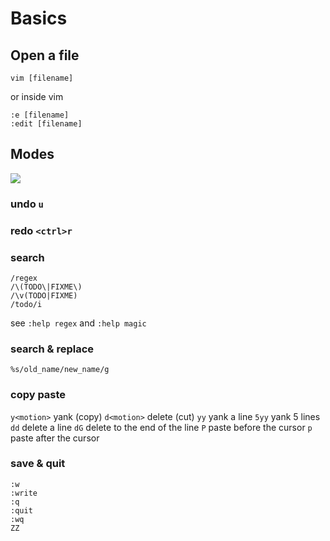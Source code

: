 Basics
=====

Open a file
-
    vim [filename]

or inside vim

    :e [filename]
    :edit [filename]

Modes
-

[![](http://blog.interlinked.org/static/images/modes.png)](http://blog.interlinked.org/tutorials/vim_tutorial.html)

### undo `u`

### redo `<ctrl>r`

### search
    /regex
    /\(TODO\|FIXME\)
    /\v(TODO|FIXME)
    /todo/i

see `:help regex` and `:help magic`

### search & replace
    %s/old_name/new_name/g

### copy paste
`y<motion>` yank (copy)
`d<motion>` delete (cut)
`yy` yank a line
`5yy` yank 5 lines
`dd` delete a line
`dG` delete to the end of the line
`P` paste before the cursor
`p` paste after the cursor

### save & quit
    :w
    :write
    :q
    :quit
    :wq
    ZZ

